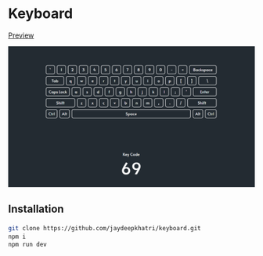 # Keyboard

[Preview](https://keyboard2.netlify.app/)

![Img](./public/preview.png)

## Installation

```sh
git clone https://github.com/jaydeepkhatri/keyboard.git
npm i
npm run dev
```
